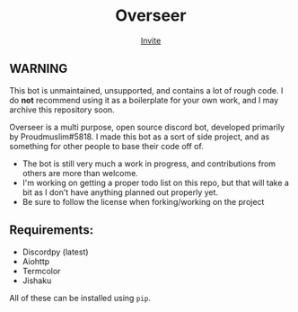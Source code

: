 <div align="center">

# Overseer  
[Invite](https://discord.com/oauth2/authorize?client_id=717215043724509275&scope=bot&permissions=8)
</div>

## WARNING

This bot is unmaintained, unsupported, and contains a lot of rough code. I do **not** recommend using it as a boilerplate for your own work, and I may archive this repository soon.

Overseer is a multi purpose, open source discord bot, developed primarily by Proudmuslim#5818. I made this bot as a sort of side project, and as something for other people to base their code off of. 
- The bot is still very much a work in progress, and contributions from others are more than welcome.
- I'm working on getting a proper todo list on this repo, but that will take a bit as I don't have anything planned out properly yet.
- Be sure to follow the license when forking/working on the project

## Requirements:

- Discordpy (latest)
- Aiohttp
- Termcolor
- Jishaku 

All of these can be installed using `pip`.
